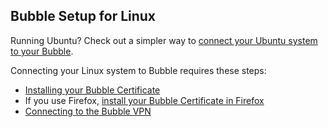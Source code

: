 ## Bubble Setup for Linux

Running Ubuntu? Check out a simpler way to [connect your Ubuntu system to your Bubble](ubuntu.md).

Connecting your Linux system to Bubble requires these steps:

 * [Installing your Bubble Certificate](../cert_instructions/linux_cert.md)
 * If you use Firefox, [install your Bubble Certificate in Firefox](../cert_instructions/firefox_cert.md)
 * [Connecting to the Bubble VPN](../vpn_instructions/linux_vpn.md)
